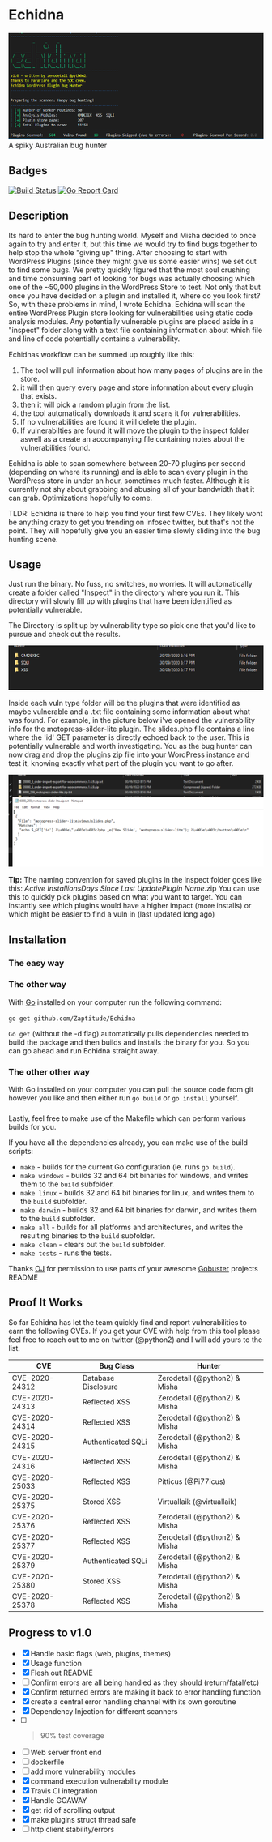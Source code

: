 # Echidna
![Echidna Scanner](https://github.com/Zaptitude/Echidna/blob/master/assets/Echidna.PNG)
A spiky Australian bug hunter

## Badges

[![Build Status](https://travis-ci.com/Zaptitude/Echidna.svg?token=NoU3HERSYrpoemd6GHGs&branch=master)](https://travis-ci.com/Zaptitude/Echidna)
[![Go Report Card](https://goreportcard.com/badge/github.com/Zaptitude/Echidna)](https://goreportcard.com/report/github.com/Zaptitude/Echidna)


## Description

Its hard to enter the bug hunting world. Myself and Misha decided to once again to try and enter it, but this time we would try to find bugs together to help stop the whole "giving up" thing. After choosing to start with WordPress Plugins (since they might give us some easier wins) we set out to find some bugs.
We pretty quickly figured that the most soul crushing and time consuming part of looking for bugs was actually choosing which one of the ~50,000 plugins in the WordPress Store to test. Not only that but once you have decided on a plugin and installed it, where do you look first?
So, with these problems in mind, I wrote Echidna. Echidna will scan the entire WordPress Plugin store looking for vulnerabilities using static code analysis modules. Any potentially vulnerable plugins are placed aside in a "inspect" folder along with a text file containing information about which file and line of code potentially contains a vulnerability.

Echidnas workflow can be summed up roughly like this:

1. The tool will pull information about how many pages of plugins are in the store.
2. it will then query every page and store information about every plugin that exists.
3. then it will pick a random plugin from the list.
4. the tool automatically downloads it and scans it for vulnerabilities.
5. If no vulnerabilities are found it will delete the plugin.
6. If vulnerabilties are found it will move the plugin to the inspect folder aswell as a create an accompanying file containing notes about the vulnerabilities found.


Echidna is able to scan somewhere between 20-70 plugins per second (depending on where its running) and is able to scan every plugin in the WordPress store in under an hour, sometimes much faster. Although it is currently not shy about grabbing and abusing all of your bandwidth that it can grab. Optimizations hopefully to come.

TLDR: Echidna is there to help you find your first few CVEs. They likely wont be anything crazy to get you trending on infosec twitter, but that's not the point. They will hopefully give you an easier time slowly sliding into the bug hunting scene.

## Usage

Just run the binary. No fuss, no switches, no worries.
It will automatically create a folder called "Inspect" in the directory where you run it. This directory will slowly fill up with 
plugins that have been identified as potentially vulnerable. 

The Directory is split up by vulnerability type so pick one that you'd like to pursue and check out the results.

![Echidna modules](https://github.com/Zaptitude/Echidna/blob/master/assets/EchidnaModules.PNG)

Inside each vuln type folder will be the plugins that were identified as maybe vulnerable and a .txt file containing some information about what was found.
For example, in the picture below i've opened the vulnerability info for the motopress-silder-lite plugin.
The slides.php file contains a line where the 'id' GET parameter is directly echoed back to the user. This is potentially vulnerable and worth investigating.
You as the bug hunter can now drag and drop the plugins zip file into your WordPress instance and test it, knowing exactly what part of the plugin you want to go after.

![Echidna Plugins](https://github.com/Zaptitude/Echidna/blob/master/assets/EchidnaPlugins.PNG)

**Tip:** 
    The naming convention for saved plugins in the inspect folder goes like this:
    *Active Installions*_*Days Since Last Update*_*Plugin Name*.zip
    You can use this to quickly pick plugins based on what you want to target.
    You can instantly see which plugins would have a higher impact (more installs) or which might be easier to find a vuln in (last updated long ago)

## Installation

### The easy way

<Put something in here about pre built binaries>

### The other way

With [Go](https://golang.org/dl/) installed on your computer run the following command:

```go get github.com/Zaptitude/Echidna```

`Go get` (without the -d flag) automatically pulls dependencies needed to build the package and then builds and installs the binary for you. So you can go ahead and run Echidna straight away.

### The other other way

With Go installed on your computer you can pull the source code from git however you like and then either run `go build` or `go install` yourself.

### 
Lastly, feel free to make use of the Makefile which can perform various builds for you.

If you have all the dependencies already, you can make use of the build scripts:

* `make` - builds for the current Go configuration (ie. runs `go build`).
* `make windows` - builds 32 and 64 bit binaries for windows, and writes them to the `build` subfolder.
* `make linux` - builds 32 and 64 bit binaries for linux, and writes them to the `build` subfolder.
* `make darwin` - builds 32 and 64 bit binaries for darwin, and writes them to the `build` subfolder.
* `make all` - builds for all platforms and architectures, and writes the resulting binaries to the `build` subfolder.
* `make clean` - clears out the `build` subfolder.
* `make tests` - runs the tests.

Thanks [OJ](https://twitter.com/TheColonial) for permission to use parts of your awesome [Gobuster](https://twitter.com/TheColonial) projects README

## Proof It Works

So far Echidna has let the team quickly find and report vulnerabilities to earn the following CVEs. If you get your CVE with help from this tool please
feel free to reach out to me on twitter (@python2) and I will add yours to the list.

CVE | Bug Class | Hunter
----|-----------|--------
CVE-2020-24312 | Database Disclosure | Zerodetail (@python2) & Misha 
CVE-2020-24313 | Reflected XSS | Zerodetail (@python2) & Misha 
CVE-2020-24314 | Reflected XSS | Zerodetail (@python2) & Misha 
CVE-2020-24315 | Authenticated SQLi | Zerodetail (@python2) & Misha 
CVE-2020-24316 | Reflected XSS | Zerodetail (@python2) & Misha 
CVE-2020-25033 | Reflected XSS | Pitticus (@Pi77icus)
CVE-2020-25375 | Stored XSS | Virtuallaik (@virtuallaik)
CVE-2020-25376 | Reflected XSS | Zerodetail (@python2) & Misha 
CVE-2020-25377 | Reflected XSS | Zerodetail (@python2) & Misha 
CVE-2020-25379 | Authenticated SQLi | Zerodetail (@python2) & Misha 
CVE-2020-25380 | Stored XSS | Zerodetail (@python2) & Misha 
CVE-2020-25378 | Reflected XSS | Zerodetail (@python2) & Misha 


## Progress to v1.0

- [x] Handle basic flags (web, plugins, themes)
- [x] Usage function
- [x] Flesh out README
- [ ] Confirm errors are all being handled as they should (return/fatal/etc)
- [x] Confirm returned errors are making it back to error handling function
- [x] create a central error handling channel with its own goroutine
- [x] Dependency Injection for different scanners
- [ ] > 90% test coverage
- [ ] Web server front end
- [ ] dockerfile
- [ ] add more vulnerability modules
- [X] command execution vulnerability module
- [x] Travis CI integration
- [x] Handle GOAWAY
- [x] get rid of scrolling output
- [x] make plugins struct thread safe
- [ ] http client stability/errors 